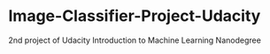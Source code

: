 # Image-Classifier-Project-Udacity
2nd project of Udacity Introduction to Machine Learning Nanodegree
